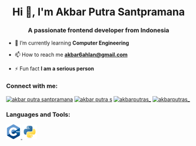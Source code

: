 <h1 align="center">Hi 👋, I'm Akbar Putra Santpramana</h1>
<h3 align="center">A passionate frontend developer from Indonesia</h3>

- 🌱 I’m currently learning **Computer Engineering**

- 📫 How to reach me **akbar6ahlan@gmail.com**

- ⚡ Fun fact **I am a serious person**

<h3 align="left">Connect with me:</h3>
<p align="left">
<a href="https://linkedin.com/in/akbar putra santpramana" target="blank"><img align="center" src="https://raw.githubusercontent.com/rahuldkjain/github-profile-readme-generator/master/src/images/icons/Social/linked-in-alt.svg" alt="akbar putra santpramana" height="30" width="40" /></a>
<a href="https://fb.com/akbar putra s" target="blank"><img align="center" src="https://raw.githubusercontent.com/rahuldkjain/github-profile-readme-generator/master/src/images/icons/Social/facebook.svg" alt="akbar putra s" height="30" width="40" /></a>
<a href="https://instagram.com/akbarputras_" target="blank"><img align="center" src="https://raw.githubusercontent.com/rahuldkjain/github-profile-readme-generator/master/src/images/icons/Social/instagram.svg" alt="akbarputras_" height="30" width="40" /></a>
<a href="https://discord.gg/akbarputras_" target="blank"><img align="center" src="https://raw.githubusercontent.com/rahuldkjain/github-profile-readme-generator/master/src/images/icons/Social/discord.svg" alt="akbarputras_" height="30" width="40" /></a>
</p>

<h3 align="left">Languages and Tools:</h3>
<p align="left"> <a href="https://www.w3schools.com/cpp/" target="_blank" rel="noreferrer"> <img src="https://raw.githubusercontent.com/devicons/devicon/master/icons/cplusplus/cplusplus-original.svg" alt="cplusplus" width="40" height="40"/> </a> <a href="https://www.python.org" target="_blank" rel="noreferrer"> <img src="https://raw.githubusercontent.com/devicons/devicon/master/icons/python/python-original.svg" alt="python" width="40" height="40"/> </a> </p>
